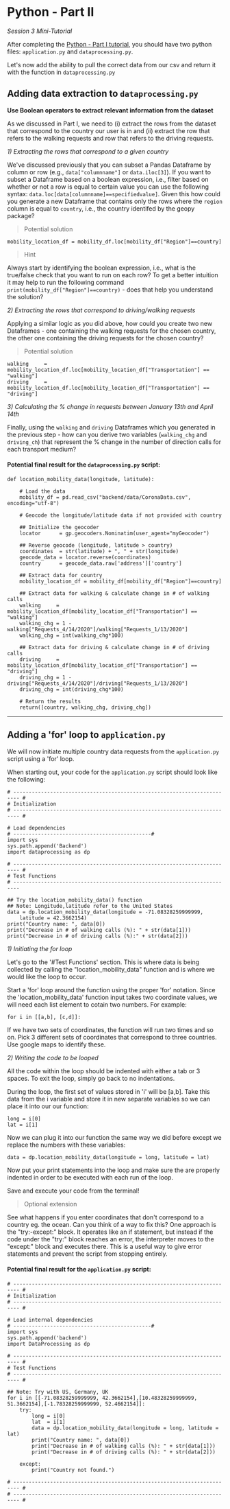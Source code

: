 # Python - Part II

*Session 3 Mini-Tutorial*

After completing the [Python - Part I tutorial](/session3/tutorial_python_partI.md), you should have two python files: ```application.py``` and ```dataprocessing.py```.

Let's now add the ability to pull the correct data from our csv and return it with the function in ```dataprocessing.py```

## Adding data extraction to ```dataprocessing.py```

**Use Boolean operators to extract relevant information from the dataset**

As we discussed in Part I, we need to (i) extract the rows from the dataset that correspond to the country our user is in and (ii) extract the row that refers to the walking requests and row that refers to the driving requests.

*1) Extracting the rows that correspond to a given country*

We've discussed previously that you can subset a Pandas Dataframe by column or row (e.g., ```data["columnname"]``` or ```data.iloc[3]```). If you want to subset a Dataframe based on a boolean expression, i.e., filter based on whether or not a row is equal to certain value you can use the following syntax: ```data.loc[data[columnname]==specifiedvalue]```. Given this how could you generate a new Dataframe that contains only the rows where the ```region``` column is equal to ```country```, i.e., the country identifed by the geopy package?

> Potential solution
```
mobility_location_df = mobility_df.loc[mobility_df["Region"]==country]
```

> Hint

Always start by identifying the boolean expression, i.e., what is the true/false check that you want to run on each row? To get a better intuition it may help to run the following command ```print(mobility_df["Region"]==country)``` - does that help you understand the solution?

*2) Extracting the rows that correspond to driving/walking requests*

Applying a similar logic as you did above, how could you create two new Dataframes - one containing the walking requests for the chosen country, the other one containing the driving requests for the chosen country?

> Potential solution

```
walking     =  mobility_location_df.loc[mobility_location_df["Transportation"] == "walking"]
driving     =  mobility_location_df.loc[mobility_location_df["Transportation"] == "driving"]
```

*3) Calculating the % change in requests between January 13th and April 14th*

Finally, using the ```walking``` and ```driving``` Dataframes which you generated in the previous step - how can you derive two variables (```walking_chg``` and ```driving_ch```) that represent the % change in the number of direction calls for each transport medium?

#### Potential final result for the ```dataprocessing.py``` script:

```
def location_mobility_data(longitude, latitude):

	# Load the data
	mobility_df = pd.read_csv("backend/data/CoronaData.csv", encoding="utf-8")

	# Geocode the longitude/latitude data if not provided with country

	## Initialize the geocoder
	locator      = gp.geocoders.Nominatim(user_agent="myGeocoder")

	## Reverse geocode (longitude, latitude > country)
	coordinates  = str(latitude) + ", " + str(longitude)
	geocode_data = locator.reverse(coordinates)
	country      = geocode_data.raw['address']['country']

	## Extract data for country
	mobility_location_df = mobility_df[mobility_df["Region"]==country]

	## Extract data for walking & calculate change in # of walking calls
	walking     =  mobility_location_df[mobility_location_df["Transportation"] == "walking"]
	walking_chg = 1 - walking["Requests_4/14/2020"]/walking["Requests_1/13/2020"]
	walking_chg = int(walking_chg*100)

	## Extract data for driving & calculate change in # of driving calls
	driving     =  mobility_location_df[mobility_location_df["Transportation"] == "driving"]
	driving_chg = 1 - driving["Requests_4/14/2020"]/driving["Requests_1/13/2020"]
	driving_chg = int(driving_chg*100)

	# Return the results
	return([country, walking_chg, driving_chg])

```

<hr>

## Adding a 'for' loop to ```application.py```

We will now initiate multiple country data requests from the ```application.py``` script using a 'for' loop.

When starting out, your code for the ```application.py``` script should look like the following:
```
# ------------------------------------------------------------------------ #
# Initialization
# ------------------------------------------------------------------------ #

# Load dependencies
# ---------------------------------------------#
import sys
sys.path.append('Backend')
import dataprocessing as dp

# ------------------------------------------------------------------------ #
# Test Functions
# ------------------------------------------------------------------------

## Try the location_mobility_data() function
## Note: Longitude,latitude refer to the United States
data = dp.location_mobility_data(longitude = -71.08328259999999,
	latitude = 42.3662154)
print("Country name: ", data[0])
print("Decrease in # of walking calls (%): " + str(data[1]))
print("Decrease in # of driving calls (%):" + str(data[2]))

```

*1) Initiating the for loop*

Let's go to the '#Test Functions' section. This is where data is being collected by calling the "location_mobility_data" function and is where we would like the loop to occur.

Start a 'for' loop around the function using the proper 'for' notation. Since the 'location_mobility_data' function input takes two coordinate values, we will need each list element to cotain two numbers. For example:

```
for i in [[a,b], [c,d]]:
```

If we have two sets of coordinates, the function will run two times and so on. Pick 3 different sets of coordinates that correspond to three countries. Use google maps to identify these.

*2) Writing the code to be looped*

All the code within the loop should be indented with either a tab or 3 spaces. To exit the loop, simply go back to no indentations.

During the loop, the first set of values stored in 'i' will be [a,b]. Take this data from the i variable and store it in new separate variables so we can place it into our our function:
```
long = i[0]
lat = i[1]
```
Now we can plug it into our function the same way we did before except we replace the numbers with these variables:

```
data = dp.location_mobility_data(longitude = long, latitude = lat)
```

Now put your print statements into the loop and make sure the are properly indented in order to be executed with each run of the loop.

Save and execute your code from the terminal!

> Optional extension

See what happens if you enter coordinates that don't correspond to a country eg. the ocean. Can you think of a way to fix this? One approach is the "try:-except:" block. It operates like an if statement, but instead if the code under the "try:" block reaches an error, the interpreter moves to the "except:" block and executes there. This is a useful way to give error statements and prevent the script from stopping entirely.

#### Potential final result for the ```application.py``` script:

```
# ------------------------------------------------------------------------ #
# Initialization
# ------------------------------------------------------------------------ #

# Load internal dependencies
# ---------------------------------------------#
import sys
sys.path.append('backend')
import DataProcessing as dp

# ------------------------------------------------------------------------ #
# Test Functions
# ------------------------------------------------------------------------ #

## Note: Try with US, Germany, UK
for i in [[-71.08328259999999, 42.3662154],[10.48328259999999, 51.3662154],[-1.78328259999999, 52.4662154]]:
	try:
		long = i[0]
		lat  = i[1]
		data = dp.location_mobility_data(longitude = long, latitude = lat)
		print("Country name: ", data[0])
		print("Decrease in # of walking calls (%): " + str(data[1]))
		print("Decrease in # of driving calls (%): " + str(data[2]))

	except:
		print("Country not found.")

# ------------------------------------------------------------------------ #
# ------------------------------------------------------------------------ #
```
